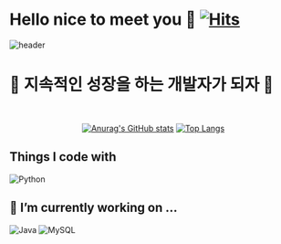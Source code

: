 # Hello nice to meet you 👋 [![Hits](https://hits.seeyoufarm.com/api/count/incr/badge.svg?url=https%3A%2F%2Fgithub.com%2Fodri19995%2Fhit-counter&count_bg=%23438790&title_bg=%23899E36&icon=&icon_color=%23E7E7E7&title=%EB%B0%A9%EB%AC%B8%EC%9E%90+%EC%88%98&edge_flat=false)](https://hits.seeyoufarm.com)

<!--
**odri19995/odri19995** is a ✨ _special_ ✨ repository because its `README.md` (this file) appears on your GitHub profile.

Here are some ideas to get you started:

- 🔭 I’m currently working on ...
- 🌱 I’m currently learning ...
- 👯 I’m looking to collaborate on ...
- 🤔 I’m looking for help with ...
- 💬 Ask me about ...
- 📫 How to reach me: ...
- 😄 Pronouns: ...
- ⚡ Fun fact: ...
-->

![header](https://capsule-render.vercel.app/api?type=Waving&color=auto&height=300&section=header&text=welcome%20to%20my%20github&fontSize=60)
# :tada: 지속적인 성장을 하는 개발자가 되자 :tada:

</div>

<br>

<div align="center">
  
[![Anurag's GitHub stats](https://github-readme-stats.vercel.app/api?username=odri19995)](https://github.com/anuraghazra/github-readme-stats)
[![Top Langs](https://github-readme-stats.vercel.app/api/top-langs/?username=odri19995&layout=compact)](https://github.com/anuraghazra/github-readme-stats)
</div>


## Things I code with <br>
![Python](https://img.shields.io/badge/Python-FF9A00?style=round-square&logo=Python&logoColor=white)




## 🔭 I’m currently working on ... <br>
![Java](https://img.shields.io/badge/Java-007396?style=round-square&logo=Java&logoColor=white) ![MySQL](https://img.shields.io/badge/MySQL-4479A1?style=round-square&logo=MySQL&logoColor=white)
